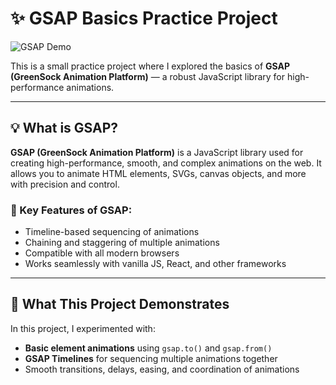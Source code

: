 # ✨ GSAP Basics Practice Project

![GSAP Demo](./gsap-demo.png)

This is a small practice project where I explored the basics of **GSAP (GreenSock Animation Platform)** — a robust JavaScript library for high-performance animations.

---

## 💡 What is GSAP?

**GSAP (GreenSock Animation Platform)** is a JavaScript library used for creating high-performance, smooth, and complex animations on the web. It allows you to animate HTML elements, SVGs, canvas objects, and more with precision and control.

### 🔧 Key Features of GSAP:
- Timeline-based sequencing of animations
- Chaining and staggering of multiple animations
- Compatible with all modern browsers
- Works seamlessly with vanilla JS, React, and other frameworks

---

## 🧪 What This Project Demonstrates

In this project, I experimented with:

- **Basic element animations** using `gsap.to()` and `gsap.from()`
- **GSAP Timelines** for sequencing multiple animations together
- Smooth transitions, delays, easing, and coordination of animations


